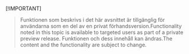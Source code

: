 [!IMPORTANT]
> <span data-ttu-id="69e73-101">Funktionen som beskrivs i det här avsnittet är tillgänglig för användarna som en del av en privat förhandsversion.</span><span class="sxs-lookup"><span data-stu-id="69e73-101">Functionality noted in this topic is available to targeted users as part of a private preview release.</span></span> <span data-ttu-id="69e73-102">Funktionen och dess innehåll kan ändras.</span><span class="sxs-lookup"><span data-stu-id="69e73-102">The content and the functionality are subject to change.</span></span> 
